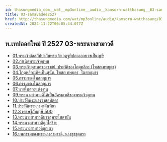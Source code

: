 ```yaml
---
id: thasungmedia_com__wat__mp3online__audio__kamsorn-watthasung__03-samavadee2527
title: 03-samavadee2527
href: http://thasungmedia.com/wat/mp3online/audio/kamsorn-watthasung/03-samavadee2527.html
createdAt: 2024-11-22T06:05:44.077Z
---
```


## ท.เทปออกใหม่ ปี 2527 03-พระนางสามาวดี

- [01.พระเจ้าอัลลกัปปะกับพระเจ้าเวฏฐทีปกะออกบวชเป็นฤาษี](http://www.tamma.info/%E0%B8%98%E0%B8%A3%E0%B8%A3%E0%B8%A1%E0%B8%B0%E0%B8%AB%E0%B8%A5%E0%B8%A7%E0%B8%87%E0%B8%9E%E0%B9%88%E0%B8%AD%E0%B8%A4%E0%B8%B2%E0%B8%A9%E0%B8%B5%E0%B8%A5%E0%B8%B4%E0%B8%87%E0%B8%94%E0%B8%B3/64kbps/%E0%B8%97.%E0%B9%80%E0%B8%97%E0%B8%9B%E0%B8%AD%E0%B8%AD%E0%B8%81%E0%B9%83%E0%B8%AB%E0%B8%A1%E0%B9%88%20%E0%B8%9B%E0%B8%B5%202527/03-%E0%B8%9E%E0%B8%A3%E0%B8%B0%E0%B8%99%E0%B8%B2%E0%B8%87%E0%B8%AA%E0%B8%B2%E0%B8%A1%E0%B8%B2%E0%B8%A7%E0%B8%94%E0%B8%B5/01.%E0%B8%9E%E0%B8%A3%E0%B8%B0%E0%B9%80%E0%B8%88%E0%B9%89%E0%B8%B2%E0%B8%AD%E0%B8%B1%E0%B8%A5%E0%B8%A5%E0%B8%81%E0%B8%B1%E0%B8%9B%E0%B8%9B%E0%B8%B0%E0%B8%81%E0%B8%B1%E0%B8%9A%E0%B8%9E%E0%B8%A3%E0%B8%B0%E0%B9%80%E0%B8%88%E0%B9%89%E0%B8%B2%E0%B9%80%E0%B8%A7%E0%B8%8F%E0%B8%90%E0%B8%97%E0%B8%B5%E0%B8%9B%E0%B8%81%E0%B8%B0%E0%B8%AD%E0%B8%AD%E0%B8%81%E0%B8%9A%E0%B8%A7%E0%B8%8A%E0%B9%80%E0%B8%9B%E0%B9%87%E0%B8%99%E0%B8%A4%E0%B8%B2%E0%B8%A9%E0%B8%B5.mp3)
- [02.กำเนิดพระเจ้าอุเทน](http://www.tamma.info/%E0%B8%98%E0%B8%A3%E0%B8%A3%E0%B8%A1%E0%B8%B0%E0%B8%AB%E0%B8%A5%E0%B8%A7%E0%B8%87%E0%B8%9E%E0%B9%88%E0%B8%AD%E0%B8%A4%E0%B8%B2%E0%B8%A9%E0%B8%B5%E0%B8%A5%E0%B8%B4%E0%B8%87%E0%B8%94%E0%B8%B3/64kbps/%E0%B8%97.%E0%B9%80%E0%B8%97%E0%B8%9B%E0%B8%AD%E0%B8%AD%E0%B8%81%E0%B9%83%E0%B8%AB%E0%B8%A1%E0%B9%88%20%E0%B8%9B%E0%B8%B5%202527/03-%E0%B8%9E%E0%B8%A3%E0%B8%B0%E0%B8%99%E0%B8%B2%E0%B8%87%E0%B8%AA%E0%B8%B2%E0%B8%A1%E0%B8%B2%E0%B8%A7%E0%B8%94%E0%B8%B5/02.%E0%B8%81%E0%B8%B3%E0%B9%80%E0%B8%99%E0%B8%B4%E0%B8%94%E0%B8%9E%E0%B8%A3%E0%B8%B0%E0%B9%80%E0%B8%88%E0%B9%89%E0%B8%B2%E0%B8%AD%E0%B8%B8%E0%B9%80%E0%B8%97%E0%B8%99.mp3)
- [03.พระเจ้าอุเทนครองราชย์, ประวัติของโกตุหลิกะ (โฆสกเทพบุตร)](http://www.tamma.info/%E0%B8%98%E0%B8%A3%E0%B8%A3%E0%B8%A1%E0%B8%B0%E0%B8%AB%E0%B8%A5%E0%B8%A7%E0%B8%87%E0%B8%9E%E0%B9%88%E0%B8%AD%E0%B8%A4%E0%B8%B2%E0%B8%A9%E0%B8%B5%E0%B8%A5%E0%B8%B4%E0%B8%87%E0%B8%94%E0%B8%B3/64kbps/%E0%B8%97.%E0%B9%80%E0%B8%97%E0%B8%9B%E0%B8%AD%E0%B8%AD%E0%B8%81%E0%B9%83%E0%B8%AB%E0%B8%A1%E0%B9%88%20%E0%B8%9B%E0%B8%B5%202527/03-%E0%B8%9E%E0%B8%A3%E0%B8%B0%E0%B8%99%E0%B8%B2%E0%B8%87%E0%B8%AA%E0%B8%B2%E0%B8%A1%E0%B8%B2%E0%B8%A7%E0%B8%94%E0%B8%B5/03.%E0%B8%9E%E0%B8%A3%E0%B8%B0%E0%B9%80%E0%B8%88%E0%B9%89%E0%B8%B2%E0%B8%AD%E0%B8%B8%E0%B9%80%E0%B8%97%E0%B8%99%E0%B8%84%E0%B8%A3%E0%B8%AD%E0%B8%87%E0%B8%A3%E0%B8%B2%E0%B8%8A%E0%B8%A2%E0%B9%8C%2C%20%E0%B8%9B%E0%B8%A3%E0%B8%B0%E0%B8%A7%E0%B8%B1%E0%B8%95%E0%B8%B4%E0%B8%82%E0%B8%AD%E0%B8%87%E0%B9%82%E0%B8%81%E0%B8%95%E0%B8%B8%E0%B8%AB%E0%B8%A5%E0%B8%B4%E0%B8%81%E0%B8%B0%20(%E0%B9%82%E0%B8%86%E0%B8%AA%E0%B8%81%E0%B9%80%E0%B8%97%E0%B8%9E%E0%B8%9A%E0%B8%B8%E0%B8%95%E0%B8%A3).mp3)
- [04.โกตุหลิกะเกิดเป็นสุนัข, โฆสกเทพบุตร, โฆสกกุมาร](http://www.tamma.info/%E0%B8%98%E0%B8%A3%E0%B8%A3%E0%B8%A1%E0%B8%B0%E0%B8%AB%E0%B8%A5%E0%B8%A7%E0%B8%87%E0%B8%9E%E0%B9%88%E0%B8%AD%E0%B8%A4%E0%B8%B2%E0%B8%A9%E0%B8%B5%E0%B8%A5%E0%B8%B4%E0%B8%87%E0%B8%94%E0%B8%B3/64kbps/%E0%B8%97.%E0%B9%80%E0%B8%97%E0%B8%9B%E0%B8%AD%E0%B8%AD%E0%B8%81%E0%B9%83%E0%B8%AB%E0%B8%A1%E0%B9%88%20%E0%B8%9B%E0%B8%B5%202527/03-%E0%B8%9E%E0%B8%A3%E0%B8%B0%E0%B8%99%E0%B8%B2%E0%B8%87%E0%B8%AA%E0%B8%B2%E0%B8%A1%E0%B8%B2%E0%B8%A7%E0%B8%94%E0%B8%B5/04.%E0%B9%82%E0%B8%81%E0%B8%95%E0%B8%B8%E0%B8%AB%E0%B8%A5%E0%B8%B4%E0%B8%81%E0%B8%B0%E0%B9%80%E0%B8%81%E0%B8%B4%E0%B8%94%E0%B9%80%E0%B8%9B%E0%B9%87%E0%B8%99%E0%B8%AA%E0%B8%B8%E0%B8%99%E0%B8%B1%E0%B8%82%2C%20%E0%B9%82%E0%B8%86%E0%B8%AA%E0%B8%81%E0%B9%80%E0%B8%97%E0%B8%9E%E0%B8%9A%E0%B8%B8%E0%B8%95%E0%B8%A3%2C%20%E0%B9%82%E0%B8%86%E0%B8%AA%E0%B8%81%E0%B8%81%E0%B8%B8%E0%B8%A1%E0%B8%B2%E0%B8%A3.mp3)
- [05.กรรมของโฆสกกุมาร](http://www.tamma.info/%E0%B8%98%E0%B8%A3%E0%B8%A3%E0%B8%A1%E0%B8%B0%E0%B8%AB%E0%B8%A5%E0%B8%A7%E0%B8%87%E0%B8%9E%E0%B9%88%E0%B8%AD%E0%B8%A4%E0%B8%B2%E0%B8%A9%E0%B8%B5%E0%B8%A5%E0%B8%B4%E0%B8%87%E0%B8%94%E0%B8%B3/64kbps/%E0%B8%97.%E0%B9%80%E0%B8%97%E0%B8%9B%E0%B8%AD%E0%B8%AD%E0%B8%81%E0%B9%83%E0%B8%AB%E0%B8%A1%E0%B9%88%20%E0%B8%9B%E0%B8%B5%202527/03-%E0%B8%9E%E0%B8%A3%E0%B8%B0%E0%B8%99%E0%B8%B2%E0%B8%87%E0%B8%AA%E0%B8%B2%E0%B8%A1%E0%B8%B2%E0%B8%A7%E0%B8%94%E0%B8%B5/05.%E0%B8%81%E0%B8%A3%E0%B8%A3%E0%B8%A1%E0%B8%82%E0%B8%AD%E0%B8%87%E0%B9%82%E0%B8%86%E0%B8%AA%E0%B8%81%E0%B8%81%E0%B8%B8%E0%B8%A1%E0%B8%B2%E0%B8%A3.mp3)
- [06.กรรมของโฆสกกุมาร](http://www.tamma.info/%E0%B8%98%E0%B8%A3%E0%B8%A3%E0%B8%A1%E0%B8%B0%E0%B8%AB%E0%B8%A5%E0%B8%A7%E0%B8%87%E0%B8%9E%E0%B9%88%E0%B8%AD%E0%B8%A4%E0%B8%B2%E0%B8%A9%E0%B8%B5%E0%B8%A5%E0%B8%B4%E0%B8%87%E0%B8%94%E0%B8%B3/64kbps/%E0%B8%97.%E0%B9%80%E0%B8%97%E0%B8%9B%E0%B8%AD%E0%B8%AD%E0%B8%81%E0%B9%83%E0%B8%AB%E0%B8%A1%E0%B9%88%20%E0%B8%9B%E0%B8%B5%202527/03-%E0%B8%9E%E0%B8%A3%E0%B8%B0%E0%B8%99%E0%B8%B2%E0%B8%87%E0%B8%AA%E0%B8%B2%E0%B8%A1%E0%B8%B2%E0%B8%A7%E0%B8%94%E0%B8%B5/06.%E0%B8%81%E0%B8%A3%E0%B8%A3%E0%B8%A1%E0%B8%82%E0%B8%AD%E0%B8%87%E0%B9%82%E0%B8%86%E0%B8%AA%E0%B8%81%E0%B8%81%E0%B8%B8%E0%B8%A1%E0%B8%B2%E0%B8%A3.mp3)
- [07.นายโฆสกะแต่งงาน](http://www.tamma.info/%E0%B8%98%E0%B8%A3%E0%B8%A3%E0%B8%A1%E0%B8%B0%E0%B8%AB%E0%B8%A5%E0%B8%A7%E0%B8%87%E0%B8%9E%E0%B9%88%E0%B8%AD%E0%B8%A4%E0%B8%B2%E0%B8%A9%E0%B8%B5%E0%B8%A5%E0%B8%B4%E0%B8%87%E0%B8%94%E0%B8%B3/64kbps/%E0%B8%97.%E0%B9%80%E0%B8%97%E0%B8%9B%E0%B8%AD%E0%B8%AD%E0%B8%81%E0%B9%83%E0%B8%AB%E0%B8%A1%E0%B9%88%20%E0%B8%9B%E0%B8%B5%202527/03-%E0%B8%9E%E0%B8%A3%E0%B8%B0%E0%B8%99%E0%B8%B2%E0%B8%87%E0%B8%AA%E0%B8%B2%E0%B8%A1%E0%B8%B2%E0%B8%A7%E0%B8%94%E0%B8%B5/07.%E0%B8%99%E0%B8%B2%E0%B8%A2%E0%B9%82%E0%B8%86%E0%B8%AA%E0%B8%81%E0%B8%B0%E0%B9%81%E0%B8%95%E0%B9%88%E0%B8%87%E0%B8%87%E0%B8%B2%E0%B8%99.mp3)
- [09.พระนางสามาวดีได้เป็นอัครมเหสีของพระเจ้าอุเทน](http://www.tamma.info/%E0%B8%98%E0%B8%A3%E0%B8%A3%E0%B8%A1%E0%B8%B0%E0%B8%AB%E0%B8%A5%E0%B8%A7%E0%B8%87%E0%B8%9E%E0%B9%88%E0%B8%AD%E0%B8%A4%E0%B8%B2%E0%B8%A9%E0%B8%B5%E0%B8%A5%E0%B8%B4%E0%B8%87%E0%B8%94%E0%B8%B3/64kbps/%E0%B8%97.%E0%B9%80%E0%B8%97%E0%B8%9B%E0%B8%AD%E0%B8%AD%E0%B8%81%E0%B9%83%E0%B8%AB%E0%B8%A1%E0%B9%88%20%E0%B8%9B%E0%B8%B5%202527/03-%E0%B8%9E%E0%B8%A3%E0%B8%B0%E0%B8%99%E0%B8%B2%E0%B8%87%E0%B8%AA%E0%B8%B2%E0%B8%A1%E0%B8%B2%E0%B8%A7%E0%B8%94%E0%B8%B5/09.%E0%B8%9E%E0%B8%A3%E0%B8%B0%E0%B8%99%E0%B8%B2%E0%B8%87%E0%B8%AA%E0%B8%B2%E0%B8%A1%E0%B8%B2%E0%B8%A7%E0%B8%94%E0%B8%B5%E0%B9%84%E0%B8%94%E0%B9%89%E0%B9%80%E0%B8%9B%E0%B9%87%E0%B8%99%E0%B8%AD%E0%B8%B1%E0%B8%84%E0%B8%A3%E0%B8%A1%E0%B9%80%E0%B8%AB%E0%B8%AA%E0%B8%B5%E0%B8%82%E0%B8%AD%E0%B8%87%E0%B8%9E%E0%B8%A3%E0%B8%B0%E0%B9%80%E0%B8%88%E0%B9%89%E0%B8%B2%E0%B8%AD%E0%B8%B8%E0%B9%80%E0%B8%97%E0%B8%99.mp3)
- [10.ประวัติพระนางวาสุลทัตตา](http://www.tamma.info/%E0%B8%98%E0%B8%A3%E0%B8%A3%E0%B8%A1%E0%B8%B0%E0%B8%AB%E0%B8%A5%E0%B8%A7%E0%B8%87%E0%B8%9E%E0%B9%88%E0%B8%AD%E0%B8%A4%E0%B8%B2%E0%B8%A9%E0%B8%B5%E0%B8%A5%E0%B8%B4%E0%B8%87%E0%B8%94%E0%B8%B3/64kbps/%E0%B8%97.%E0%B9%80%E0%B8%97%E0%B8%9B%E0%B8%AD%E0%B8%AD%E0%B8%81%E0%B9%83%E0%B8%AB%E0%B8%A1%E0%B9%88%20%E0%B8%9B%E0%B8%B5%202527/03-%E0%B8%9E%E0%B8%A3%E0%B8%B0%E0%B8%99%E0%B8%B2%E0%B8%87%E0%B8%AA%E0%B8%B2%E0%B8%A1%E0%B8%B2%E0%B8%A7%E0%B8%94%E0%B8%B5/10.%E0%B8%9B%E0%B8%A3%E0%B8%B0%E0%B8%A7%E0%B8%B1%E0%B8%95%E0%B8%B4%E0%B8%9E%E0%B8%A3%E0%B8%B0%E0%B8%99%E0%B8%B2%E0%B8%87%E0%B8%A7%E0%B8%B2%E0%B8%AA%E0%B8%B8%E0%B8%A5%E0%B8%97%E0%B8%B1%E0%B8%95%E0%B8%95%E0%B8%B2.mp3)
- [11.ประวัติพระนางมาคันทิยา](http://www.tamma.info/%E0%B8%98%E0%B8%A3%E0%B8%A3%E0%B8%A1%E0%B8%B0%E0%B8%AB%E0%B8%A5%E0%B8%A7%E0%B8%87%E0%B8%9E%E0%B9%88%E0%B8%AD%E0%B8%A4%E0%B8%B2%E0%B8%A9%E0%B8%B5%E0%B8%A5%E0%B8%B4%E0%B8%87%E0%B8%94%E0%B8%B3/64kbps/%E0%B8%97.%E0%B9%80%E0%B8%97%E0%B8%9B%E0%B8%AD%E0%B8%AD%E0%B8%81%E0%B9%83%E0%B8%AB%E0%B8%A1%E0%B9%88%20%E0%B8%9B%E0%B8%B5%202527/03-%E0%B8%9E%E0%B8%A3%E0%B8%B0%E0%B8%99%E0%B8%B2%E0%B8%87%E0%B8%AA%E0%B8%B2%E0%B8%A1%E0%B8%B2%E0%B8%A7%E0%B8%94%E0%B8%B5/11.%E0%B8%9B%E0%B8%A3%E0%B8%B0%E0%B8%A7%E0%B8%B1%E0%B8%95%E0%B8%B4%E0%B8%9E%E0%B8%A3%E0%B8%B0%E0%B8%99%E0%B8%B2%E0%B8%87%E0%B8%A1%E0%B8%B2%E0%B8%84%E0%B8%B1%E0%B8%99%E0%B8%97%E0%B8%B4%E0%B8%A2%E0%B8%B2.mp3)
- [12.3 เศรษฐีกับฤาษี 500](http://www.tamma.info/%E0%B8%98%E0%B8%A3%E0%B8%A3%E0%B8%A1%E0%B8%B0%E0%B8%AB%E0%B8%A5%E0%B8%A7%E0%B8%87%E0%B8%9E%E0%B9%88%E0%B8%AD%E0%B8%A4%E0%B8%B2%E0%B8%A9%E0%B8%B5%E0%B8%A5%E0%B8%B4%E0%B8%87%E0%B8%94%E0%B8%B3/64kbps/%E0%B8%97.%E0%B9%80%E0%B8%97%E0%B8%9B%E0%B8%AD%E0%B8%AD%E0%B8%81%E0%B9%83%E0%B8%AB%E0%B8%A1%E0%B9%88%20%E0%B8%9B%E0%B8%B5%202527/03-%E0%B8%9E%E0%B8%A3%E0%B8%B0%E0%B8%99%E0%B8%B2%E0%B8%87%E0%B8%AA%E0%B8%B2%E0%B8%A1%E0%B8%B2%E0%B8%A7%E0%B8%94%E0%B8%B5/12.3%20%E0%B9%80%E0%B8%A8%E0%B8%A3%E0%B8%A9%E0%B8%90%E0%B8%B5%E0%B8%81%E0%B8%B1%E0%B8%9A%E0%B8%A4%E0%B8%B2%E0%B8%A9%E0%B8%B5%20500.mp3)
- [13.พระนางสามาวดีบรรลุพระโสดาบัน](http://www.tamma.info/%E0%B8%98%E0%B8%A3%E0%B8%A3%E0%B8%A1%E0%B8%B0%E0%B8%AB%E0%B8%A5%E0%B8%A7%E0%B8%87%E0%B8%9E%E0%B9%88%E0%B8%AD%E0%B8%A4%E0%B8%B2%E0%B8%A9%E0%B8%B5%E0%B8%A5%E0%B8%B4%E0%B8%87%E0%B8%94%E0%B8%B3/64kbps/%E0%B8%97.%E0%B9%80%E0%B8%97%E0%B8%9B%E0%B8%AD%E0%B8%AD%E0%B8%81%E0%B9%83%E0%B8%AB%E0%B8%A1%E0%B9%88%20%E0%B8%9B%E0%B8%B5%202527/03-%E0%B8%9E%E0%B8%A3%E0%B8%B0%E0%B8%99%E0%B8%B2%E0%B8%87%E0%B8%AA%E0%B8%B2%E0%B8%A1%E0%B8%B2%E0%B8%A7%E0%B8%94%E0%B8%B5/13.%E0%B8%9E%E0%B8%A3%E0%B8%B0%E0%B8%99%E0%B8%B2%E0%B8%87%E0%B8%AA%E0%B8%B2%E0%B8%A1%E0%B8%B2%E0%B8%A7%E0%B8%94%E0%B8%B5%E0%B8%9A%E0%B8%A3%E0%B8%A3%E0%B8%A5%E0%B8%B8%E0%B8%9E%E0%B8%A3%E0%B8%B0%E0%B9%82%E0%B8%AA%E0%B8%94%E0%B8%B2%E0%B8%9A%E0%B8%B1%E0%B8%99.mp3)
- [14.พระนางสามาวดีถูกใส่ร้าย](http://www.tamma.info/%E0%B8%98%E0%B8%A3%E0%B8%A3%E0%B8%A1%E0%B8%B0%E0%B8%AB%E0%B8%A5%E0%B8%A7%E0%B8%87%E0%B8%9E%E0%B9%88%E0%B8%AD%E0%B8%A4%E0%B8%B2%E0%B8%A9%E0%B8%B5%E0%B8%A5%E0%B8%B4%E0%B8%87%E0%B8%94%E0%B8%B3/64kbps/%E0%B8%97.%E0%B9%80%E0%B8%97%E0%B8%9B%E0%B8%AD%E0%B8%AD%E0%B8%81%E0%B9%83%E0%B8%AB%E0%B8%A1%E0%B9%88%20%E0%B8%9B%E0%B8%B5%202527/03-%E0%B8%9E%E0%B8%A3%E0%B8%B0%E0%B8%99%E0%B8%B2%E0%B8%87%E0%B8%AA%E0%B8%B2%E0%B8%A1%E0%B8%B2%E0%B8%A7%E0%B8%94%E0%B8%B5/14.%E0%B8%9E%E0%B8%A3%E0%B8%B0%E0%B8%99%E0%B8%B2%E0%B8%87%E0%B8%AA%E0%B8%B2%E0%B8%A1%E0%B8%B2%E0%B8%A7%E0%B8%94%E0%B8%B5%E0%B8%96%E0%B8%B9%E0%B8%81%E0%B9%83%E0%B8%AA%E0%B9%88%E0%B8%A3%E0%B9%89%E0%B8%B2%E0%B8%A2.mp3)
- [15.พระนางสามาวดีถูกเผา](http://www.tamma.info/%E0%B8%98%E0%B8%A3%E0%B8%A3%E0%B8%A1%E0%B8%B0%E0%B8%AB%E0%B8%A5%E0%B8%A7%E0%B8%87%E0%B8%9E%E0%B9%88%E0%B8%AD%E0%B8%A4%E0%B8%B2%E0%B8%A9%E0%B8%B5%E0%B8%A5%E0%B8%B4%E0%B8%87%E0%B8%94%E0%B8%B3/64kbps/%E0%B8%97.%E0%B9%80%E0%B8%97%E0%B8%9B%E0%B8%AD%E0%B8%AD%E0%B8%81%E0%B9%83%E0%B8%AB%E0%B8%A1%E0%B9%88%20%E0%B8%9B%E0%B8%B5%202527/03-%E0%B8%9E%E0%B8%A3%E0%B8%B0%E0%B8%99%E0%B8%B2%E0%B8%87%E0%B8%AA%E0%B8%B2%E0%B8%A1%E0%B8%B2%E0%B8%A7%E0%B8%94%E0%B8%B5/15.%E0%B8%9E%E0%B8%A3%E0%B8%B0%E0%B8%99%E0%B8%B2%E0%B8%87%E0%B8%AA%E0%B8%B2%E0%B8%A1%E0%B8%B2%E0%B8%A7%E0%B8%94%E0%B8%B5%E0%B8%96%E0%B8%B9%E0%B8%81%E0%B9%80%E0%B8%9C%E0%B8%B2.mp3)
- [16.บุพกรรมของพระนางสามาวดี, นางขุชชุตตรา](http://www.tamma.info/%E0%B8%98%E0%B8%A3%E0%B8%A3%E0%B8%A1%E0%B8%B0%E0%B8%AB%E0%B8%A5%E0%B8%A7%E0%B8%87%E0%B8%9E%E0%B9%88%E0%B8%AD%E0%B8%A4%E0%B8%B2%E0%B8%A9%E0%B8%B5%E0%B8%A5%E0%B8%B4%E0%B8%87%E0%B8%94%E0%B8%B3/64kbps/%E0%B8%97.%E0%B9%80%E0%B8%97%E0%B8%9B%E0%B8%AD%E0%B8%AD%E0%B8%81%E0%B9%83%E0%B8%AB%E0%B8%A1%E0%B9%88%20%E0%B8%9B%E0%B8%B5%202527/03-%E0%B8%9E%E0%B8%A3%E0%B8%B0%E0%B8%99%E0%B8%B2%E0%B8%87%E0%B8%AA%E0%B8%B2%E0%B8%A1%E0%B8%B2%E0%B8%A7%E0%B8%94%E0%B8%B5/16.%E0%B8%9A%E0%B8%B8%E0%B8%9E%E0%B8%81%E0%B8%A3%E0%B8%A3%E0%B8%A1%E0%B8%82%E0%B8%AD%E0%B8%87%E0%B8%9E%E0%B8%A3%E0%B8%B0%E0%B8%99%E0%B8%B2%E0%B8%87%E0%B8%AA%E0%B8%B2%E0%B8%A1%E0%B8%B2%E0%B8%A7%E0%B8%94%E0%B8%B5%2C%20%E0%B8%99%E0%B8%B2%E0%B8%87%E0%B8%82%E0%B8%B8%E0%B8%8A%E0%B8%8A%E0%B8%B8%E0%B8%95%E0%B8%95%E0%B8%A3%E0%B8%B2.mp3)
